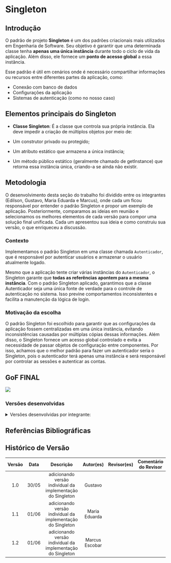 # Singleton

## Introdução

O padrão de projeto **Singleton** é um dos padrões criacionais mais utilizados em Engenharia de Software. Seu objetivo é garantir que uma determinada classe tenha **apenas uma única instância** durante todo o ciclo de vida da aplicação. Além disso, ele fornece um **ponto de acesso global** a essa instância.

Esse padrão é útil em cenários onde é necessário compartilhar informações ou recursos entre diferentes partes da aplicação, como:

- Conexão com banco de dados
- Configurações da aplicação
- Sistemas de autenticação (como no nosso caso)

## Elementos principais do Singleton

- **Classe Singleton**: É a classe que controla sua própria instância. Ela deve impedir a criação de múltiplos objetos por meio de:

- Um construtor privado ou protegido;

- Um atributo estático que armazena a única instância;

- Um método público estático (geralmente chamado de getInstance) que retorna essa instância única, criando-a se ainda não existir.

## Metodologia

O desenvolvimento desta seção do trabalho foi dividido entre os integrantes (Edilson, Gustavo, Maria Eduarda e Marcus), onde cada um ficou responsável por entender o padrão Singleton e propor um exemplo de aplicação. Posteriormente, comparamos as ideias em reunião e selecionamos os melhores elementos de cada versão para compor uma solução final unificada. Cada um apresentou sua ideia e como construiu sua versão, o que enriqueceu a discussão.

### Contexto

Implementamos o padrão Singleton em uma classe chamada `Autenticador`, que é responsável por autenticar usuários e armazenar o usuário atualmente logado.

Mesmo que a aplicação tente criar várias instâncias do `Autenticador`, o Singleton garante que **todas as referências apontem para a mesma instância**. Com o padrão Singleton aplicado, garantimos que a classe Autenticador seja uma única fonte de verdade para o controle de autenticação no sistema. Isso previne comportamentos inconsistentes e facilita a manutenção da lógica de login.

### Motivação da escolha

O padrão Singleton foi escolhido para garantir que as configurações da aplicação fossem centralizadas em uma única instância, evitando inconsistências causadas por múltiplas cópias dessas informações. Além disso, o Singleton fornece um acesso global controlado e evita a necessidade de passar objetos de configuração entre componentes. Por isso, achamos que o melhor padrão para fazer um autenticador seria o Singleton, pois o autenticador terá apenas uma instância e será responsável por controlar as sessões e autenticar as contas.

## GoF FINAL

<img src="(COLOCAR IMAGEM AQUI)"/>

### Versões desenvolvidas

<details>
<summary>Versões desenvolvidas por integrante:</summary>

<details>
<summary>Versão do Gustavo:</summary>

### Gustavo

A implementação foi desenvolvida com base no exemplo disponibilizado pela professora no Aprender3 e, também baseado no site refactoring guru, adaptando-o para os nossos componentes.  

### Modelagem

![Modelagem do Singleton - Autenticador](../../assets/GOFsCriacionais/Singleton/SingletonGustavo.png)

<center>

Autor: [Gustavo Feitosa Haubert](https://github.com/GustavoHaubert)

</center>

### Código

```python
from datetime import datetime, timedelta
from typing import Optional, List

class Sessao:
    def __init__(self, token: str, usuario: str, duracao_minutos: int = 30):
        self.token = token
        self.usuario = usuario
        self.createdAt = datetime.now()
        self.expiresAt = self.createdAt + timedelta(minutes=duracao_minutos)
        self.ativa = True

    def reiniciarSessao(self):
        self.createdAt = datetime.now()
        self.expiresAt = self.createdAt + timedelta(minutes=30)
        self.ativa = True

    def iniciarSessao(self):
        self.createdAt = datetime.now()
        self.expiresAt = self.createdAt + timedelta(minutes=30)
        self.ativa = True

    def is_valida(self) -> bool:
        return self.ativa and datetime.now() < self.expiresAt

    def encerrarSessao(self):
        self.ativa = False


# --- Singleton ---
class Autenticador:
    __instancia = None

    def __init__(self):
        if Autenticador.__instancia is not None:
            raise Exception("Esta classe é um singleton! Use get_instancia().")
        self.sessoesAtivas: List[Sessao] = []

    @staticmethod
    def get_instancia():
        if Autenticador.__instancia is None:
            Autenticador.__instancia = Autenticador()
        return Autenticador.__instancia

    def autenticarUsuario(self, login: str, senha: str) -> Optional[str]:
        if login == "admin" and senha == "123":
            token = f"TOKEN-{login}-{datetime.now().timestamp()}"
            nova_sessao = Sessao(token, login)
            self.sessoesAtivas.append(nova_sessao)
            return token
        return None

    def terminarSessao(self, login: str):
        for sessao in self.sessoesAtivas:
            if sessao.usuario == login:
                sessao.encerrarSessao()

    def getUsuarioLogado(self, login: str) -> Optional[str]:
        for sessao in self.sessoesAtivas:
            if sessao.usuario == login and sessao.is_valida():
                return login
        return None

    def validateToken(self, token: str) -> bool:
        for sessao in self.sessoesAtivas:
            if sessao.token == token and sessao.is_valida():
                return True
        return False

```

<center>

Autor: [Gustavo Feitosa Haubert](https://github.com/GustavoHaubert)

</center>

</details>



<details>
<summary>Versão do Marcus:</summary>

### Marcus Escobar

### Modelagem

![Modelagem do Singleton - Autenticador](../../assets/GOFsCriacionais/Singleton/SingletonMarcusEscobar.png)

<center>

Autor: [Marcus Escobar](https://github.com/MarcusEscobar)

</center>

### Código

```python

from abc import ABC, abstractmethod
from typing import List


class Usuario:
    def __init__(self, nome: str, login: str):
        self.nome = nome
        self.login = login

class Autenticador(ABC): #Classe abstrata
    def __init__(self):
        self.sessoes_ativas: List[Usuario] = []

    @abstractmethod
    def autenticar_usuario(self, login: str, senha: str) -> Usuario:
        pass

    @abstractmethod
    def terminar_sessao_ativa(self) -> None:
        pass

    @abstractmethod
    def autenticar_admin(self) -> None:
        pass


#--- Singleton -----
class SingletonAutenticador(Autenticador):
    __instancia_autenticador = None  # Atributo de classe (singleton)

    def __init__(self):
        if SingletonAutenticador.__instancia_autenticador is not None:
            raise Exception("Use get_instancia() para acessar o singleton")
        super().__init__()

    @staticmethod
    def get_instancia() -> 'SingletonAutenticador':
        if SingletonAutenticador.__instancia_autenticador is None:
            SingletonAutenticador.__instancia_autenticador = SingletonAutenticador()
        return SingletonAutenticador.__instancia_autenticador

    def autenticar_usuario(self, login: str, senha: str) -> Usuario:
        # Simula autenticação de usuário
        usuario = Usuario(nome="Usuário Teste", login=login)
        self.sessoes_ativas.append(usuario)
        print(f"Usuário '{login}' autenticado com sucesso.")
        return usuario

    def terminar_sessao_ativa(self) -> None:
        if self.sessoes_ativas:
            usuario = self.sessoes_ativas.pop()
            print(f"Sessão de '{usuario.login}' terminada.")
        else:
            print("Nenhuma sessão ativa para terminar.")

    def autenticar_admin(self) -> None:
        print("Admin autenticado com sucesso.")

```

<center>

Autor: [Marcus Escobar](https://github.com/MarcusEscobar)
</details>

</center>
<details>
<summary>Versão da Maria Eduarda:</summary>

## Introdução

Este exemplo é só um modelo de como poderia ser feito!

O padrão de projeto **Singleton** é um dos padrões criacionais mais utilizados em Engenharia de Software. Seu objetivo é garantir que uma determinada classe tenha **apenas uma única instância** durante todo o ciclo de vida da aplicação. Além disso, ele fornece um **ponto de acesso global** a essa instância.

Este padrão é útil, por exemplo, quando precisamos de um objeto central que gerencia algo único, como:

- Conexão com banco de dados
- Configurações da aplicação
- Sistemas de autenticação (como no nosso caso)

##  Contexto

Neste exemplo, implementamos o padrão Singleton em uma classe chamada `Autenticador`, que é responsável por autenticar usuários e armazenar o usuário atualmente logado.

Mesmo que a aplicação tente criar várias instâncias do `Autenticador`, o Singleton garante que **todas as referências apontem para a mesma instância**. Com o padrão Singleton aplicado, garantimos que a classe Autenticador seja uma única fonte de verdade para o controle de autenticação no sistema. Isso previne comportamentos inconsistentes e facilita a manutenção da lógica de login.

##  Lógica do Singleton

Em Python, a implementação do Singleton é feita sobrescrevendo o método especial `__new__`, que é chamado antes do `__init__`, sempre que uma nova instância da classe é criada.

A lógica é:

1. Verifica se a instância já existe.
2. Se não existir, cria uma nova instância e armazena em um atributo de classe.
3. Retorna sempre a mesma instância em chamadas subsequentes.

![Modelagem do Singleton - Autenticador](../../assets/GOFsCriacionais/Singleton/SingletonDuda.png)

<center>

Autor: [Maria Eduarda Vieira ](https://github.com/DudaV228)

</center>

### Código
```python

class Autenticador:
    _instancia = None

    def __new__(cls):
        if cls._instancia is None:
            cls._instancia = super(Autenticador, cls).__new__(cls)
            cls._instancia._usuario_logado = None
        return cls._instancia

    def autenticar(self, usuario, senha):
        if usuario == "admin" and senha == "1234":
            self._usuario_logado = usuario
            return True
        return False

    def get_usuario_logado(self):
        return self._usuario_logado

    def logout(self):
        self._usuario_logado = None

    #Exemplo de uso
    a1 = Autenticador()
    a2 = Autenticador()

    print(a1 is a2)  # True — são a mesma instância!

    a1.autenticar("admin", "1234")
    print(a2.get_usuario_logado())  # "admin" — porque a2 e a1 são o mesmo objeto

```

<center>

Autor: [Maria Eduarda Vieira ](https://github.com/DudaV228)

</center>
</details>


</details>



## Referências Bibliográficas



## Histórico de Versão

| Versão |  Data  | Descrição | Autor(es) | Revisor(es) | Comentário do Revisor |
| :-: | :-: | :-: | :-: | :-: | :-: |
|   1.0  |  30/05 | adicionando versão individual da implementação do Singleton     | Gustavo |  |  |
|   1.1  |  01/06 | adicionando versão individual da implementação do Singleton     | Maria Eduarda |  |  |
|   1.2  |  01/06 | adicionando versão individual da implementação do Singleton     | Marcus Escobar |  |  |